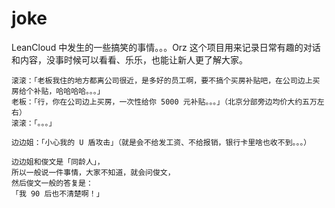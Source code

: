 # joke
LeanCloud 中发生的一些搞笑的事情。。。Orz
这个项目用来记录日常有趣的对话和内容，没事时候可以看看、乐乐，也能让新人更了解大家。

```
滚滚：「老板我住的地方都离公司很近，是多好的员工啊，要不搞个买房补贴吧，在公司边上买房给个补贴，哈哈哈哈。。。」
老板：「行，你在公司边上买房，一次性给你 5000 元补贴。。。」（北京分部旁边均价大约五万左右）
滚滚：「。。。」
```

```
边边姐：「小心我的 U 盾攻击」（就是会不给发工资、不给报销，银行卡里啥也收不到。。。）
```

```
边边姐和俊文是「同龄人」，
所以一般说一件事情，大家不知道，就会问俊文，
然后俊文一般的答复是：
「我 90 后也不清楚啊！」
```
